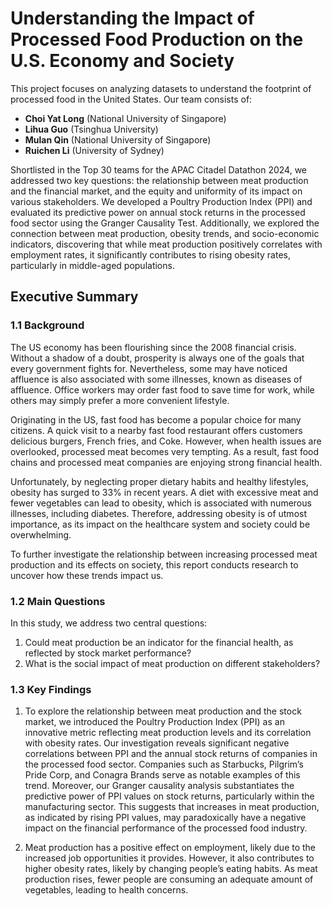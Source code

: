 # Understanding the Impact of Processed Food Production on the U.S. Economy and Society

This project focuses on analyzing datasets to understand the footprint of processed food in the United States. Our team consists of:

- **Choi Yat Long** (National University of Singapore)  
- **Lihua Guo** (Tsinghua University)  
- **Mulan Qin** (National University of Singapore)  
- **Ruichen Li** (University of Sydney)

Shortlisted in the Top 30 teams for the APAC Citadel Datathon 2024, we addressed two key questions: the relationship between meat production and the financial market, and the equity and uniformity of its impact on various stakeholders. We developed a Poultry Production Index (PPI) and evaluated its predictive power on annual stock returns in the processed food sector using the Granger Causality Test. Additionally, we explored the connection between meat production, obesity trends, and socio-economic indicators, discovering that while meat production positively correlates with employment rates, it significantly contributes to rising obesity rates, particularly in middle-aged populations.

## Executive Summary

### 1.1 Background
The US economy has been flourishing since the 2008 financial crisis. Without a shadow of a doubt, prosperity is always one of the goals that every government fights for. Nevertheless, some may have noticed affluence is also associated with some illnesses, known as diseases of affluence. Office workers may order fast food to save time for work, while others may simply prefer a more convenient lifestyle.

Originating in the US, fast food has become a popular choice for many citizens. A quick visit to a nearby fast food restaurant offers customers delicious burgers, French fries, and Coke. However, when health issues are overlooked, processed meat becomes very tempting. As a result, fast food chains and processed meat companies are enjoying strong financial health.

Unfortunately, by neglecting proper dietary habits and healthy lifestyles, obesity has surged to 33% in recent years. A diet with excessive meat and fewer vegetables can lead to obesity, which is associated with numerous illnesses, including diabetes. Therefore, addressing obesity is of utmost importance, as its impact on the healthcare system and society could be overwhelming.

To further investigate the relationship between increasing processed meat production and its effects on society, this report conducts research to uncover how these trends impact us.

### 1.2 Main Questions
In this study, we address two central questions:
1. Could meat production be an indicator for the financial health, as reflected by stock market performance?
2. What is the social impact of meat production on different stakeholders?

### 1.3 Key Findings
1. To explore the relationship between meat production and the stock market, we introduced the Poultry Production Index (PPI) as an innovative metric reflecting meat production levels and its correlation with obesity rates. Our investigation reveals significant negative correlations between PPI and the annual stock returns of companies in the processed food sector. Companies such as Starbucks, Pilgrim’s Pride Corp, and Conagra Brands serve as notable examples of this trend. Moreover, our Granger causality analysis substantiates the predictive power of PPI values on stock returns, particularly within the manufacturing sector. This suggests that increases in meat production, as indicated by rising PPI values, may paradoxically have a negative impact on the financial performance of the processed food industry.
   
2. Meat production has a positive effect on employment, likely due to the increased job opportunities it provides. However, it also contributes to higher obesity rates, likely by changing people’s eating habits. As meat production rises, fewer people are consuming an adequate amount of vegetables, leading to health concerns.
